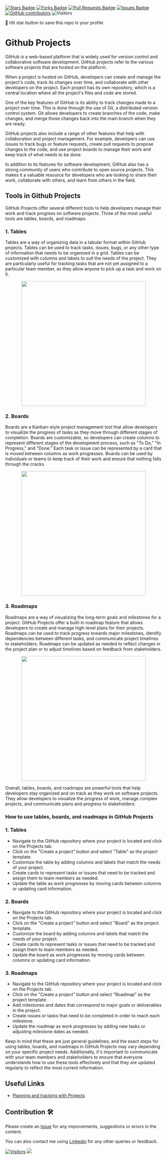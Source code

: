 <a href="https://github.com/drshahizan/learn-github/stargazers"><img src="https://img.shields.io/github/stars/drshahizan/learn-github" alt="Stars Badge"/></a>
<a href="https://github.com/drshahizan/learn-github/network/members"><img src="https://img.shields.io/github/forks/drshahizan/learn-github" alt="Forks Badge"/></a>
<a href="https://github.com/drshahizan/learn-github/pulls"><img src="https://img.shields.io/github/issues-pr/drshahizan/learn-github" alt="Pull Requests Badge"/></a>
<a href="https://github.com/drshahizan/learn-github/issues"><img src="https://img.shields.io/github/issues/drshahizan/learn-github" alt="Issues Badge"/></a>
<a href="https://github.com/drshahizan/learn-github/graphs/contributors"><img alt="GitHub contributors" src="https://img.shields.io/github/contributors/drshahizan/learn-github?color=2b9348"></a>
![Visitors](https://api.visitorbadge.io/api/visitors?path=https%3A%2F%2Fgithub.com%2Fdrshahizan%2Flearn-github&labelColor=%23d9e3f0&countColor=%23697689&style=flat)

🌟 Hit star button to save this repo in your profile

# Github Projects
GitHub is a web-based platform that is widely used for version control and collaborative software development. GitHub projects refer to the various software projects that are hosted on the platform.

When a project is hosted on GitHub, developers can create and manage the project's code, track its changes over time, and collaborate with other developers on the project. Each project has its own repository, which is a central location where all the project's files and code are stored.

One of the key features of GitHub is its ability to track changes made to a project over time. This is done through the use of Git, a distributed version control system. Git allows developers to create branches of the code, make changes, and merge those changes back into the main branch when they are ready.

GitHub projects also include a range of other features that help with collaboration and project management. For example, developers can use issues to track bugs or feature requests, create pull requests to propose changes to the code, and use project boards to manage their work and keep track of what needs to be done.

In addition to its features for software development, GitHub also has a strong community of users who contribute to open source projects. This makes it a valuable resource for developers who are looking to share their work, collaborate with others, and learn from others in the field.

## Tools in Github Projects
GitHub Projects offer several different tools to help developers manage their work and track progress on software projects. Three of the most useful tools are tables, boards, and roadmaps.

### 1. Tables
Tables are a way of organizing data in a tabular format within GitHub projects. Tables can be used to track tasks, issues, bugs, or any other type of information that needs to be organized in a grid. Tables can be customized with columns and labels to suit the needs of the project. They are particularly useful for tracking tasks that are not yet assigned to a particular team member, as they allow anyone to pick up a task and work on it.

<p align="center">
  <img src="https://docs.github.com/assets/cb-102381/mw-1440/images/help/projects-v2/example-table.webp"  height="400" />
</p>

### 2. Boards
Boards are a Kanban-style project management tool that allow developers to visualize the progress of tasks as they move through different stages of completion. Boards are customizable, so developers can create columns to represent different stages of the development process, such as "To Do," "In Progress," and "Done." Each task or issue can be represented by a card that is moved between columns as work progresses. Boards can be used by individuals or teams to keep track of their work and ensure that nothing falls through the cracks.

<p align="center">
  <img src="https://docs.github.com/assets/cb-167219/mw-1440/images/help/projects-v2/example-board.webp"  height="400" />
</p>

### 3. Roadmaps
Roadmaps are a way of visualizing the long-term goals and milestones for a project. GitHub Projects offer a built-in roadmap feature that allows developers to create and manage high-level plans for their projects. Roadmaps can be used to track progress towards major milestones, identify dependencies between different tasks, and communicate project timelines to stakeholders. Roadmaps can be updated as needed to reflect changes in the project plan or to adjust timelines based on feedback from stakeholders.

<p align="center">
  <img src="https://docs.github.com/assets/cb-97546/mw-1440/images/help/projects-v2/example-roadmap.webp"  height="400" />
</p>

Overall, tables, boards, and roadmaps are powerful tools that help developers stay organized and on track as they work on software projects. They allow developers to visualize the progress of work, manage complex projects, and communicate plans and progress to stakeholders.

### How to use tables, boards, and roadmaps in GitHub Projects

### 1. Tables
- Navigate to the GitHub repository where your project is located and click on the Projects tab.
- Click on the "Create a project" button and select "Table" as the project template.
- Customize the table by adding columns and labels that match the needs of your project.
- Create cards to represent tasks or issues that need to be tracked and assign them to team members as needed.
- Update the table as work progresses by moving cards between columns or updating card information.

### 2. Boards
- Navigate to the GitHub repository where your project is located and click on the Projects tab.
- Click on the "Create a project" button and select "Board" as the project template.
- Customize the board by adding columns and labels that match the needs of your project.
- Create cards to represent tasks or issues that need to be tracked and assign them to team members as needed.
- Update the board as work progresses by moving cards between columns or updating card information.

### 3. Roadmaps
- Navigate to the GitHub repository where your project is located and click on the Projects tab.
- Click on the "Create a project" button and select "Roadmap" as the project template.
- Add milestones and dates that correspond to major goals or deliverables in the project.
- Create issues or tasks that need to be completed in order to reach each milestone.
- Update the roadmap as work progresses by adding new tasks or adjusting milestone dates as needed.

Keep in mind that these are just general guidelines, and the exact steps for using tables, boards, and roadmaps in GitHub Projects may vary depending on your specific project needs. Additionally, it's important to communicate with your team members and stakeholders to ensure that everyone understands how to use these tools effectively and that they are updated regularly to reflect the most current information.

## Useful Links
- [Planning and tracking with Projects](https://docs.github.com/en/issues/planning-and-tracking-with-projects)

## Contribution 🛠️
Please create an [Issue](https://github.com/drshahizan/learn-github/issues) for any improvements, suggestions or errors in the content.

You can also contact me using [Linkedin](https://www.linkedin.com/in/drshahizan/) for any other queries or feedback.

[![Visitors](https://api.visitorbadge.io/api/visitors?path=https%3A%2F%2Fgithub.com%2Fdrshahizan&labelColor=%23697689&countColor=%23555555&style=plastic)](https://visitorbadge.io/status?path=https%3A%2F%2Fgithub.com%2Fdrshahizan)
![](https://hit.yhype.me/github/profile?user_id=81284918)


